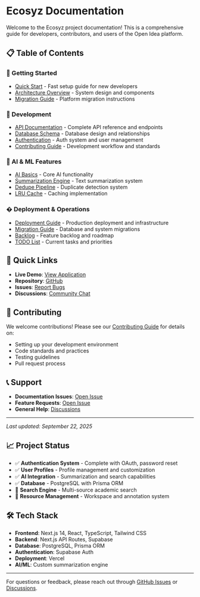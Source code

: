 # Ecosyz Documentation

Welcome to the Ecosyz project documentation! This is a comprehensive guide for developers, contributors, and users of the Open Idea platform.

## 📋 Table of Contents

### 🚀 Getting Started
- [Quick Start](getting-started.md) - Fast setup guide for new developers
- [Architecture Overview](architecture.md) - System design and components
- [Migration Guide](MIGRATION.md) - Platform migration instructions

### 🔧 Development
- [API Documentation](api-documentation.md) - Complete API reference and endpoints
- [Database Schema](database-schema.md) - Database design and relationships
- [Authentication](authentication.md) - Auth system and user management
- [Contributing Guide](contributing.md) - Development workflow and standards

### 🤖 AI & ML Features
- [AI Basics](specs/ai-basics.md) - Core AI functionality
- [Summarization Engine](summarization.md) - Text summarization system
- [Dedupe Pipeline](specs/dedupe-pipeline.md) - Duplicate detection system
- [LRU Cache](lru-cache.md) - Caching implementation

### � Deployment & Operations
- [Deployment Guide](deployment.md) - Production deployment and infrastructure
- [Migration Guide](../MIGRATION.md) - Database and system migrations
- [Backlog](backlog.md) - Feature backlog and roadmap
- [TODO List](../TODO.md) - Current tasks and priorities

## 🎯 Quick Links

- **Live Demo**: [View Application](https://ecosis.vercel.app)
- **Repository**: [GitHub](https://github.com/Sony17/Ecosyz)
- **Issues**: [Report Bugs](https://github.com/Sony17/Ecosyz/issues)
- **Discussions**: [Community Chat](https://github.com/Sony17/Ecosyz/discussions)

## 👥 Contributing

We welcome contributions! Please see our [Contributing Guide](contributing.md) for details on:
- Setting up your development environment
- Code standards and practices
- Testing guidelines
- Pull request process

## 📞 Support

- **Documentation Issues**: [Open Issue](https://github.com/Sony17/Ecosyz/issues/new?labels=documentation)
- **Feature Requests**: [Open Issue](https://github.com/Sony17/Ecosyz/issues/new?labels=enhancement)
- **General Help**: [Discussions](https://github.com/Sony17/Ecosyz/discussions)

---

*Last updated: September 22, 2025*

## 📈 Project Status

- ✅ **Authentication System** - Complete with OAuth, password reset
- ✅ **User Profiles** - Profile management and customization
- ✅ **AI Integration** - Summarization and search capabilities
- ✅ **Database** - PostgreSQL with Prisma ORM
- 🚧 **Search Engine** - Multi-source academic search
- 🚧 **Resource Management** - Workspace and annotation system

## 🛠️ Tech Stack

- **Frontend**: Next.js 14, React, TypeScript, Tailwind CSS
- **Backend**: Next.js API Routes, Supabase
- **Database**: PostgreSQL, Prisma ORM
- **Authentication**: Supabase Auth
- **Deployment**: Vercel
- **AI/ML**: Custom summarization engine

---

For questions or feedback, please reach out through [GitHub Issues](https://github.com/Sony17/Ecosyz/issues) or [Discussions](https://github.com/Sony17/Ecosyz/discussions).